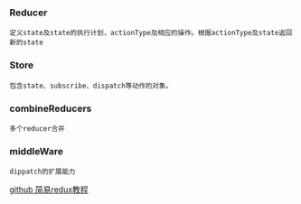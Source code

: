 ### Reducer 
    
    定义state及state的执行计划，actionType及相应的操作。根据actionType及state返回新的state

### Store
    包含state、subscribe、dispatch等动作的对象。


### combineReducers
    多个reducer合并


### middleWare
    dippatch的扩展能力


[github 简易redux教程](https://github.com/brickspert/blog/issues/22#practice)